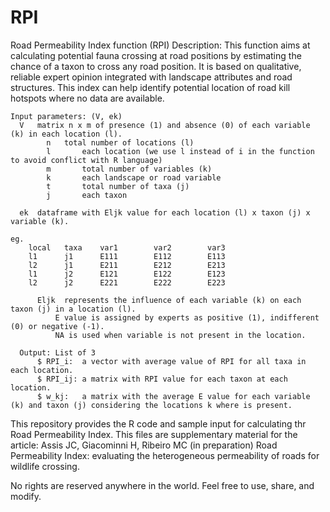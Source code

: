 # RPI
Road Permeability Index function (RPI)
Description: 
This function aims at calculating potential fauna crossing  at road positions by estimating the chance of a taxon to cross any road position. 
It is based on qualitative, reliable expert opinion integrated with landscape attributes and road structures. 
This index can help identify potential location of road kill hotspots where no data are available. 

    Input parameters: (V, ek)
      V   matrix n x m of presence (1) and absence (0) of each variable (k) in each location (l).
		    n   total number of locations (l)
		    l		each location (we use l instead of i in the function to avoid conflict with R language)
		    m		total number of variables (k)
		    k		each landscape or road variable
		    t		total number of taxa (j)
		    j		each taxon
 
      ek  dataframe with Eljk value for each location (l) x	taxon (j) x variable (k).
		
    eg.
		local	taxa	var1		var2		var3
		l1		j1		E111		E112		E113
		l2		j1		E211		E212		E213
		l1		j2		E121		E122		E123
		l2		j2		E221		E222		E223

		  Eljk  represents the influence of each variable (k) on each taxon (j) in a location (l).
              E value is assigned by experts as positive (1), indifferent (0) or negative (-1).
              NA is used when variable is not present in the location.

      Output: List of 3
          $ RPI_i: 	a vector with average value of RPI for all taxa	in each location.
          $ RPI_ij: a matrix with RPI value for each taxon at each location.
          $ w_kj: 	a matrix with the average E value for each variable (k) and taxon (j) considering the locations k where is present.


This repository provides the R code and sample input for calculating thr Road Permeability Index. This files are supplementary material for the article:
Assis JC, Giacominni H, Ribeiro MC (in preparation) Road Permeability Index: evaluating the heterogeneous permeability of roads for wildlife crossing.

No rights are reserved anywhere in the world. Feel free to use, share, and modify.
